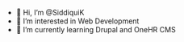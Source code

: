 - 👋 Hi, I’m @SiddiquiK
- 👀 I’m interested in Web Development
- 🌱 I’m currently learning Drupal and OneHR CMS

<!---
SiddiquiK/SiddiquiK is a ✨ special ✨ repository because its `README.md` (this file) appears on your GitHub profile.
You can click the Preview link to take a look at your changes.
--->
